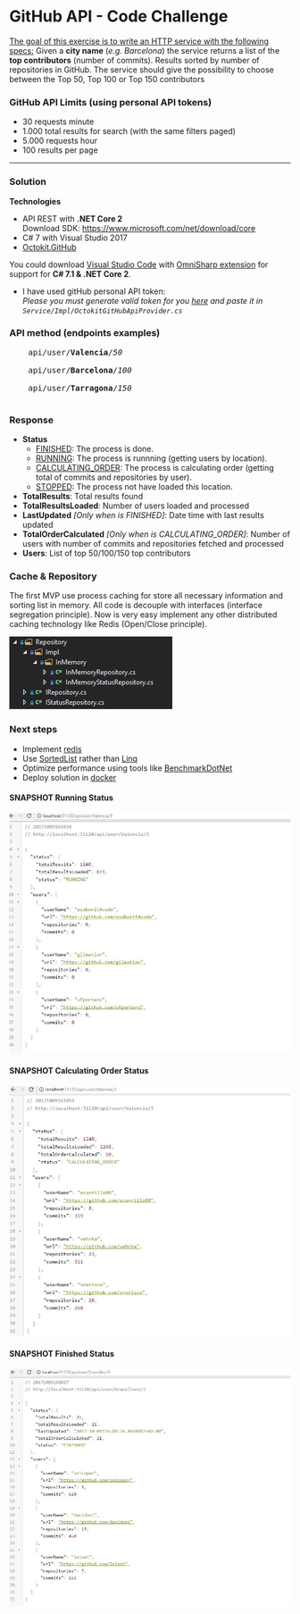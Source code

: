 <html>
<body>

<h1>GitHub API - Code Challenge<br></h1> 
<p><u>The goal of this exercise is to write an HTTP service with the following specs:</u>
Given a <b>city name</b> (<i>e.g. Barcelona</i>) the service returns a list of the <b>top contributors</b> (number of commits). Results sorted by number of repositories in GitHub.
The service should give the possibility to choose between the Top 50, Top 100 or Top
150 contributors</p>

<h3>GitHub API Limits (using personal API tokens)</h3>
<ul>
    <li>30 requests minute</li>
    <li>1.000 total results for search (with the same filters paged)</li>
    <li>5.000 requests hour</li>
    <li>100 results per page</li>
</ul>

<hr>

<h3>Solution</h3>

<b>Technologies</b>

<ul>
    <li>API REST with <b>.NET Core 2</b><br>Download SDK: <a href="https://www.microsoft.com/net/download/core">https://www.microsoft.com/net/download/core</a></li>
    <li>C# 7 with Visual Studio 2017</li>
    <li><a href="https://github.com/octokit/octokit.net">Octokit.GitHub</a></li>
</ul>

You could download <a href="https://code.visualstudio.com/">Visual Studio Code</a> with <a href="https://github.com/OmniSharp/omnisharp-vscode">OmniSharp extension</a> for support for <b>C# 7.1 & .NET Core 2</b>.

* I have used gitHub personal API token: <br>
<i>Please you must generate valid token for you <a href="https://github.com/blog/1509-personal-api-tokens">here</a> and paste it in <code>Service/Impl/OctokitGitHubApiProvider.cs</code></i>

<h3>API method (endpoints examples)</h3>

<pre>
    api/user/<b>Valencia</b>/<i>50</i><br>
    api/user/<b>Barcelona</b>/<i>100</i><br>
    api/user/<b>Tarragona</b>/<i>150</i><br>
</pre>    

<h3>Response</h3>

 <ul>
    <li> 
        <B>Status</B>
        <ul>
            <li><U>FINISHED</U>: The process is done.</li>
            <li><u>RUNNING</u>: The process is runnning (getting users by location).</li>
            <li><u>CALCULATING_ORDER</u>: The process is calculating order (getting total of commits and repositories by user).</li>
            <li><u>STOPPED</u>: The process not have loaded this location.</li>
        </ul>
    </li>
    <li><B>TotalResults</B>: Total results found</li>
    <li><B>TotalResultsLoaded</B>: Number of users loaded and processed</li>
    <li><B>LastUpdated</B> <I>[Only when is FINISHED]</I>: Date time with last results updated</li>
    <li><B>TotalOrderCalculated</B> <I>[Only when is CALCULATING_ORDER]</I>: Number of users with number of commits and repositories fetched and processed</li>
    <li><B>Users</B>: List of top 50/100/150 top contributors</li>
 </ul>

<h3>Cache & Repository </h3>
<p>The first MVP use process caching for store all necessary information and sorting list in memory. All code is decouple with interfaces (interface segregation principle). Now is very easy implement any other distributed caching technology like Redis (Open/Close principle).</p>
<img src="https://github.com/josecuellar/github-ranking-contributors-city/blob/master/src/GitHub.API/Images/implmemory.jpg">

<h3>Next steps</h3>
 <ul>
    <li>Implement <a href="https://redis.io/">redis</a></li>
    <li>Use <a href="https://redis.io/commands/sort">SortedList</a> rather than <a href="https://msdn.microsoft.com/en-us/library/bb308959.aspx">Linq</a></li>
    <li>Optimize performance using tools like <a href="https://github.com/dotnet/BenchmarkDotNet">BenchmarkDotNet</a></li>
    <li>Deploy solution in <a href="https://www.docker.com/what-container">docker</a></li>
 </ul>

<h4>SNAPSHOT Running Status</h4>
<img src="https://github.com/josecuellar/github-ranking-contributors-city/blob/master/src/GitHub.API/Images/running2.jpg">

<h4>SNAPSHOT Calculating Order Status</h4>
<img src="https://github.com/josecuellar/github-ranking-contributors-city/blob/master/src/GitHub.API/Images/calculatingorder.jpg">

<h4>SNAPSHOT Finished Status</h4>
<img src="https://github.com/josecuellar/github-ranking-contributors-city/blob/master/src/GitHub.API/Images/finished.jpg">

</body>
</html>
